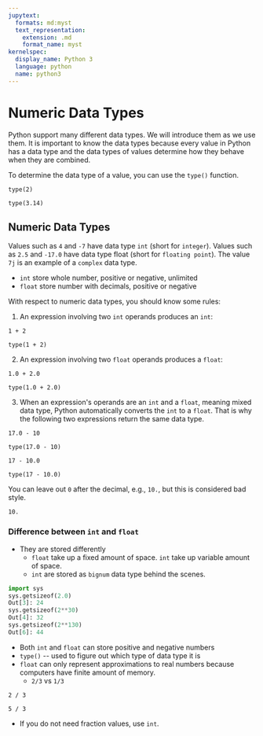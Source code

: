 ```yaml
---
jupytext:
  formats: md:myst
  text_representation:
    extension: .md
    format_name: myst
kernelspec:
  display_name: Python 3
  language: python
  name: python3
---
```


# Numeric Data Types

Python support many different data types. We will introduce them as we use them. It is important to know the data types because every value in Python has a data type and the data types of values determine how they behave when they are combined. 

To determine the data type of a value, you can use the `type()` function. 

```{code-cell} ipython3
type(2)
```

```{code-cell} ipython3
type(3.14)
```

## Numeric Data Types
Values such as `4` and `-7` have data type `int` (short for `integer`). Values such as `2.5` and `-17.0` have data type float (short for `floating point`). The value `7j` is an example of a `complex` data type. 

- `int` store whole number, positive or negative, unlimited
- `float` store number with decimals, positive or negative

With respect to numeric data types, you should know some rules:
1. An expression involving two `int` operands produces an `int`:

```{code-cell} ipython3
1 + 2
```

```{code-cell} ipython3
type(1 + 2)
```

2. An expression involving two `float` operands produces a `float`:
```{code-cell} ipython3
1.0 + 2.0
```

```{code-cell} ipython3
type(1.0 + 2.0)
```

3. When an expression's operands are an `int` and a `float`, meaning mixed data type, Python automatically converts the `int` to a `float`. That is why the following two expressions return the same data type. 

```{code-cell} ipython3
17.0 - 10
```

```{code-cell} ipython3
type(17.0 - 10)
```

```{code-cell} ipython3
17 - 10.0
```

```{code-cell} ipython3
type(17 - 10.0)
```

You can leave out `0` after the decimal, e.g., `10.`, but this is considered bad style. 
```{code-cell} ipython3
10.
```

### Difference between `int` and `float`
- They are stored differently 
  - `float` take up a fixed amount of space. `int` take up variable amount of space. 
  - `int` are stored as `bignum` data type behind the scenes. 

```python
import sys
sys.getsizeof(2.0)
Out[3]: 24
sys.getsizeof(2**30)
Out[4]: 32
sys.getsizeof(2**130)
Out[6]: 44
```
- Both `int` and `float` can store positive and negative numbers
- `type()` -- used to figure out which type of data type it is
- `float` can only represent approximations to real numbers because computers have finite amount of memory.
  - `2/3` vs `1/3`

```{code-cell} ipython3
2 / 3
```

```{code-cell} ipython3
5 / 3
```

- If you do not need fraction values, use `int`.
